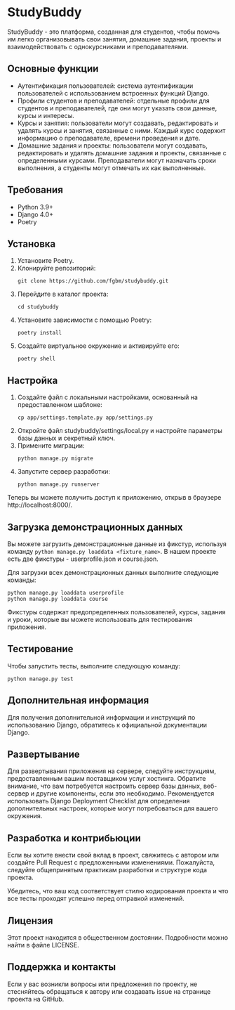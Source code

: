 # StudyBuddy

StudyBuddy - это платформа, созданная для студентов, чтобы помочь им легко организовывать свои занятия, домашние задания, проекты и взаимодействовать с однокурсниками и преподавателями.

## Основные функции

- Аутентификация пользователей: система аутентификации пользователей с использованием встроенных функций Django.
- Профили студентов и преподавателей: отдельные профили для студентов и преподавателей, где они могут указать свои данные, курсы и интересы.
- Курсы и занятия: пользователи могут создавать, редактировать и удалять курсы и занятия, связанные с ними. Каждый курс содержит информацию о преподавателе, времени проведения и дате.
- Домашние задания и проекты: пользователи могут создавать, редактировать и удалять домашние задания и проекты, связанные с определенными курсами. Преподаватели могут назначать сроки выполнения, а студенты могут отмечать их как выполненные.

## Требования

- Python 3.9+
- Django 4.0+
- Poetry

## Установка

1. Установите Poetry.
2. Клонируйте репозиторий:
    ```shell
    git clone https://github.com/fgbm/studybuddy.git
    ```
3. Перейдите в каталог проекта:
    ```shell
    cd studybuddy
    ```
4. Установите зависимости с помощью Poetry:
    ```shell
    poetry install
    ```
5. Создайте виртуальное окружение и активируйте его:
   ```shell
   poetry shell
   ```

## Настройка

1. Создайте файл с локальными настройками, основанный на предоставленном шаблоне:
    ```shell
    cp app/settings.template.py app/settings.py
    ```
2. Откройте файл studybuddy/settings/local.py и настройте параметры базы данных и секретный ключ.
3. Примените миграции:
    ```shell
    python manage.py migrate
    ```
4. Запустите сервер разработки:
    ```shell
    python manage.py runserver
    ```

Теперь вы можете получить доступ к приложению, открыв в браузере http://localhost:8000/.

## Загрузка демонстрационных данных

Вы можете загрузить демонстрационные данные из фикстур, используя команду `python manage.py loaddata <fixture_name>`. В нашем проекте есть две фикстуры - userprofile.json и course.json.

Для загрузки всех демонстрационных данных выполните следующие команды:

```shell
python manage.py loaddata userprofile
python manage.py loaddata course
```

Фикстуры содержат предопределенных пользователей, курсы, задания и уроки, которые вы можете использовать для тестирования приложения.

## Тестирование

Чтобы запустить тесты, выполните следующую команду:
```shell
python manage.py test
```

## Дополнительная информация

Для получения дополнительной информации и инструкций по использованию Django, обратитесь к официальной документации Django.

## Развертывание

Для развертывания приложения на сервере, следуйте инструкциям, предоставленным вашим поставщиком услуг хостинга. Обратите внимание, что вам потребуется настроить сервер базы данных, веб-сервер и другие компоненты, если это необходимо. Рекомендуется использовать Django Deployment Checklist для определения дополнительных настроек, которые могут потребоваться для вашего окружения.

## Разработка и контрибьюции

Если вы хотите внести свой вклад в проект, свяжитесь с автором или создайте Pull Request с предложенными изменениями. Пожалуйста, следуйте общепринятым практикам разработки и структуре кода проекта.

Убедитесь, что ваш код соответствует стилю кодирования проекта и что все тесты проходят успешно перед отправкой изменений.

## Лицензия

Этот проект находится в общественном достоянии. Подробности можно найти в файле LICENSE.

## Поддержка и контакты

Если у вас возникли вопросы или предложения по проекту, не стесняйтесь обращаться к автору или создавать issue на странице проекта на GitHub.